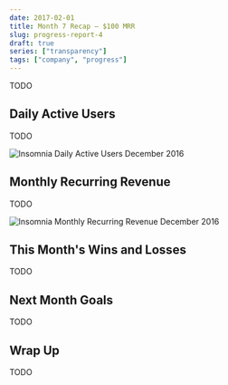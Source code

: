 ```yaml
---
date: 2017-02-01
title: Month 7 Recap – $100 MRR
slug: progress-report-4
draft: true
series: ["transparency"]
tags: ["company", "progress"]
---
```


TODO

<!--more-->

## Daily Active Users

TODO

![Insomnia Daily Active Users December 2016](/images/blog/dau-7.png)

## Monthly Recurring Revenue

TODO

![Insomnia Monthly Recurring Revenue December 2016](/images/blog/mrr-7.png)

## This Month's Wins and Losses

TODO

## Next Month Goals

TODO

## Wrap Up

TODO

